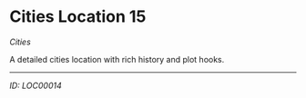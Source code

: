 # Cities Location 15

*Cities*

A detailed cities location with rich history and plot hooks.

---
*ID: LOC00014*